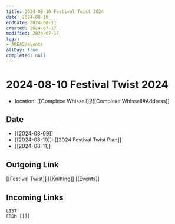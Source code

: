 ```yaml
---
title: 2024-08-10 Festival Twist 2024
date: 2024-08-10
endDate: 2024-08-11
created: 2024-07-17
modified: 2024-07-17
tags:
- AREAS/events
allDay: true
completed: null
---
```

# 2024-08-10 Festival Twist 2024
- location: [[Complexe Whissell]]![[Complexe Whissell#Address]]
## Date
- [[2024-08-09]]
- [[2024-08-10]]: [[2024 Festival Twist Plan]]
- [[2024-08-11]]
## Outgoing Link
[[Festival Twist]]
[[Knitting]]
[[Events]]
## Incoming Links
```dataview
LIST
FROM [[]]
```
